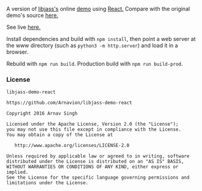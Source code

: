 A version of [libjass's](https://github.com/Arnavion/libjass) online [demo](https://arnavion.github.io/libjass/demo/index.xhtml) using [React.](https://facebook.github.io/react/) Compare with the original demo's source [here.](https://github.com/Arnavion/libjass/tree/gh-pages/demo)

See live [here.](https://arnavion.github.io/libjass-demo-react/)

Install dependencies and build with `npm install`, then point a web server at the www directory (such as `python3 -m http.server`) and load it in a browser.

Rebuild with `npm run build`. Production build with `npm run build-prod`.


### License

```
libjass-demo-react

https://github.com/Arnavion/libjass-demo-react

Copyright 2016 Arnav Singh

Licensed under the Apache License, Version 2.0 (the "License");
you may not use this file except in compliance with the License.
You may obtain a copy of the License at

   http://www.apache.org/licenses/LICENSE-2.0

Unless required by applicable law or agreed to in writing, software
distributed under the License is distributed on an "AS IS" BASIS,
WITHOUT WARRANTIES OR CONDITIONS OF ANY KIND, either express or implied.
See the License for the specific language governing permissions and
limitations under the License.
```
